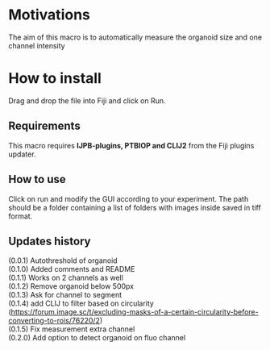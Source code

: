# Motivations


The aim of this macro is to automatically measure the organoid size and one channel intensity

# How to install

Drag and drop the file into Fiji and click on Run.

## Requirements

This macro requires  **IJPB-plugins, PTBIOP and CLIJ2** from the Fiji plugins updater.


## How to use

Click on run and modify the GUI according to your experiment. The path should be a folder containing a list of folders with images inside saved in tiff format.



## Updates history
(0.0.1) Autothreshold of organoid
<br>(0.1.0) Added comments and README
<br>(0.1.1) Works on 2 channels as well
<br>(0.1.2) Remove organoid below 500px
<br>(0.1.3) Ask for channel to segment
<br>(0.1.4) add CLIJ to filter based on circularity (https://forum.image.sc/t/excluding-masks-of-a-certain-circularity-before-converting-to-rois/76220/2) 
<br>(0.1.5) Fix measurement extra channel
<br>(0.2.0) Add option to detect organoid on fluo channel